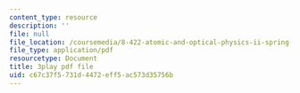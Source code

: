 ```yaml
---
content_type: resource
description: ''
file: null
file_location: /coursemedia/8-422-atomic-and-optical-physics-ii-spring-2013/c67c37f5731d4472eff5ac573d35756b_vyDnTx4gTis.pdf
file_type: application/pdf
resourcetype: Document
title: 3play pdf file
uid: c67c37f5-731d-4472-eff5-ac573d35756b
---
```

